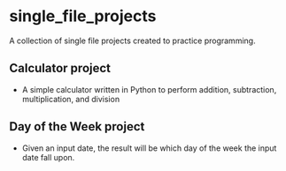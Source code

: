 # single_file_projects

A collection of single file projects created to practice programming.

## Calculator project
- A simple calculator written in Python to perform addition, subtraction, multiplication, and division  

## Day of the Week project
- Given an input date, the result will be which day of the week the input date fall upon.

